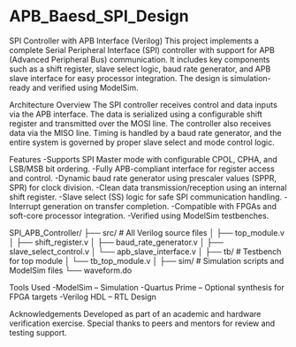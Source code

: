 # APB_Baesd_SPI_Design

SPI Controller with APB Interface (Verilog)
This project implements a complete Serial Peripheral Interface (SPI) controller with support for APB (Advanced Peripheral Bus) communication. It includes key components such as a shift register, slave select logic, baud rate generator, and APB slave interface for easy processor integration. The design is simulation-ready and verified using ModelSim.

Architecture Overview
The SPI controller receives control and data inputs via the APB interface. The data is serialized using a configurable shift register and transmitted over the MOSI line. The controller also receives data via the MISO line. Timing is handled by a baud rate generator, and the entire system is governed by proper slave select and mode control logic.

Features
-Supports SPI Master mode with configurable CPOL, CPHA, and LSB/MSB bit ordering.
-Fully APB-compliant interface for register access and control.
-Dynamic baud rate generator using prescaler values (SPPR, SPR) for clock division.
-Clean data transmission/reception using an internal shift register.
-Slave select (SS) logic for safe SPI communication handling.
-Interrupt generation on transfer completion.
-Compatible with FPGAs and soft-core processor integration.
-Verified using ModelSim testbenches.

SPI_APB_Controller/
├── src/                  # All Verilog source files
│   ├── top_module.v
│   ├── shift_register.v
│   ├── baud_rate_generator.v
│   ├── slave_select_control.v
│   └── apb_slave_interface.v
│
├── tb/                   # Testbench for top module
│   └── tb_top_module.v
│
├── sim/                  # Simulation scripts and ModelSim files
   └── waveform.do

Tools Used
-ModelSim – Simulation
-Quartus Prime – Optional synthesis for FPGA targets
-Verilog HDL – RTL Design

Acknowledgements
Developed as part of an academic and hardware verification exercise.
Special thanks to peers and mentors for review and testing support.




